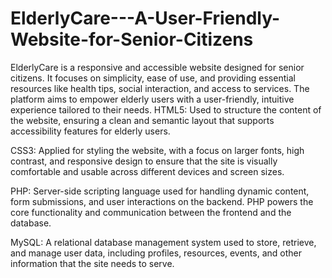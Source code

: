 # ElderlyCare---A-User-Friendly-Website-for-Senior-Citizens
ElderlyCare is a responsive and accessible website designed for senior citizens. It focuses on simplicity, ease of use, and providing essential resources like health tips, social interaction, and access to services. The platform aims to empower elderly users with a user-friendly, intuitive experience tailored to their needs.
HTML5: Used to structure the content of the website, ensuring a clean and semantic layout that supports accessibility features for elderly users.

CSS3: Applied for styling the website, with a focus on larger fonts, high contrast, and responsive design to ensure that the site is visually comfortable and usable across different devices and screen sizes.

PHP: Server-side scripting language used for handling dynamic content, form submissions, and user interactions on the backend. PHP powers the core functionality and communication between the frontend and the database.

MySQL: A relational database management system used to store, retrieve, and manage user data, including profiles, resources, events, and other information that the site needs to serve.
